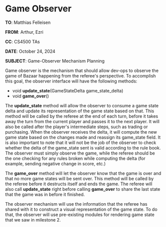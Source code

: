 # Game Observer

**TO**: Matthias Felleisen

**FROM**: Arthur, Ezri

**CC**: CS4500 TAs

**DATE**: October 24, 2024

**SUBJECT**: Game-Observer Mechanism Planning

Game observer is the mechanism that should allow dev-ops to observe the game of Bazaar happening from the referee's perspective. To accomplish this goal, the observer interface will have the following methods:
- void **update_state**(GameStateDelta game_state_delta)
- void **game_over**()

The **update_state** method will allow the observer to consume a game state delta and update its representation of the game state based on that. This method will be called by the referee at the end of each turn, before it takes away the turn from the current player and passes it to the next player. It will also be called after the player's intermediate steps, such as trading or purchasing. When the observer receives the delta, it will compute the new game state based on the changes made and reassign its game_state field. It is also important to note that it will not be the job of the observer to check whether the delta of the game_state sent is valid according to the rule book. The observer must simply observe the game, while the referee should be the one checking for any rules broken while computing the delta (for example, sending negative change in score, etc.)

The **game_over** method will let the observer know that the game is over and that no more game states will be sent over. This method will be called by the referee before it destructs itself and ends the game. The referee will also call **update_state** right before calling **game_over** to share the last state that the game was in before it finished.  

The observer mechanism will use the information that the referee has shared with it to construct a visual representation of the game state. To do that, the observer will use pre-existing modules for rendering game state that we saw in milestone 2. 